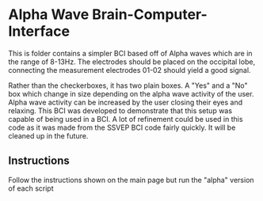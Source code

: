 # Alpha Wave Brain-Computer-Interface

This is folder contains a simpler BCI based off of Alpha waves which are in the range of 8-13Hz. The electrodes should be placed on the occipital lobe, connecting the measurement electrodes 01-02 should yield a good signal.

Rather than the checkerboxes, it has two plain boxes. A "Yes" and a "No" box which change in size depending on the alpha wave activity of the user.
Alpha wave activity can be increased by the user closing their eyes and relaxing. This BCI was developed to demonstrate that this setup was capable of being used in a BCI. A lot of refinement could be used in this code as it was made from the SSVEP BCI code fairly quickly. It will be cleaned up in the future.

## Instructions

Follow the instructions shown on the main page but run the "alpha" version of each script


